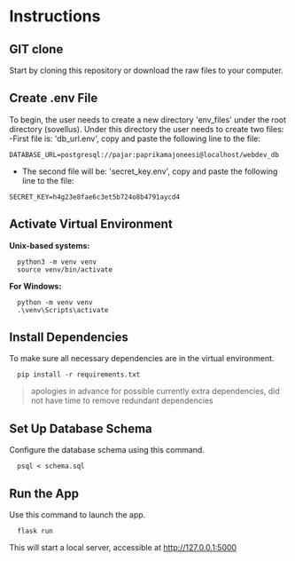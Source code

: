 # Instructions

## GIT clone
Start by cloning this repository or download the raw files to your computer.

## Create .env File
To begin, the user needs to create a new directory 'env_files' under the root directory (sovellus). Under this directory the user needs to create two files:
-First file is: 'db_url.env', copy and paste the following line to the file:
```
DATABASE_URL=postgresql://pajar:paprikamajoneesi@localhost/webdev_db
```
- The second file will be: 'secret_key.env', copy and paste the following line to the file:
```
SECRET_KEY=h4g23e8fae6c3et5b724o8b4791aycd4
```

## Activate Virtual Environment
**Unix-based systems:**

```
  python3 -m venv venv
  source venv/bin/activate
```

**For Windows:**

```
  python -m venv venv
  .\venv\Scripts\activate
```

## Install Dependencies
To make sure all necessary dependencies are in the virtual environment.
```
  pip install -r requirements.txt
```
> apologies in advance for possible currently extra dependencies, did not have time to remove redundant dependencies

## Set Up Database Schema
Configure the database schema using this command.
```
  psql < schema.sql
```

## Run the App
Use this command to launch the app.
```
  flask run
```
This will start a local server, accessible at http://127.0.0.1:5000

